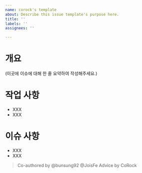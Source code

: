 ```yaml
---
name: corock's template
about: Describe this issue template's purpose here.
title: ''
labels: ''
assignees: ''

---
```


# 개요

(이곳에 이슈에 대해 한 줄 요약하여 작성해주세요.)

# 작업 사항

- XXX
- XXX

# 이슈 사항

- XXX
- XXX


> Co-authored by @bunsung92 @JoisFe
> Advice by CoRock
